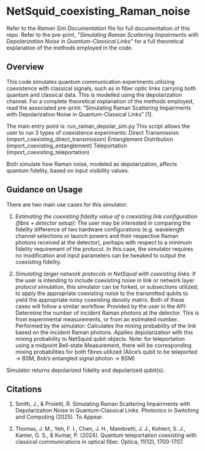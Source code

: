 # NetSquid_coexisting_Raman_noise

Refer to the *Raman Sim Documentation* file for full documentation of this repo.
Refer to the pre-print, "*Simulating Raman Scattering Impairments with Depolarization Noise in Quantum-Classical Links*" for a full theoretical explanation of the methods employed in the code.

## Overview
This code simulates quantum communication experiments utilizing coexistence with classical signals, such as in fiber optic links carrying both quantum and classical data. This is modelled using the depolarization channel.
For a complete theoretical explanation of the methods employed, read the associated pre-print: “Simulating Raman Scattering Impairments with Depolarization Noise in Quantum-Classical Links” [1].

The main entry point is:
run_raman_depolar_sim.py
This script allows the user to run 3 types of coexistence experiments:
Direct Transmission (import_coexisting_direct_transmission)
Entanglement Distribution (import_coexisting_entanglement)
Teleportation (import_coexisting_teleportation)

Both simulate how Raman noise, modeled as depolarization, affects quantum fidelity, based on input visibility values.

## Guidance on Usage
There are two main use cases for this simulator:
1. *Estimating the coexisting fidelity value of a coexisting link configuration (fibre + detector setup):* The user may be interested in comparing the fidelity difference of two hardware configurations (e.g. wavelength channel selections or launch powers and their respective Raman photons received at the detector), perhaps with respect to a minimum fidelity requirement of the protocol. In this case, the simulator requires no modification and input parameters can be tweaked to output the coexisting fidelity. 

2. *Simulating larger network protocols in NetSquid with coexisting links:* If the user is intending to include coexisting noise in link or network layer protocol simulation, this simulator can be forked, or subsections utilized, to apply the appropriate coexisting noise to the transmitted qubits to yield the appropriate noisy coexisting density matrix. 
Both of these cases will follow a similar workflow:
Provided by the user in the API: Determine the number of incident Raman photons at the detector. This is from experimental measurements, or from an estimated number.
Performed by the simulator: Calculates the mixing probability of the link based on the incident Raman photons. Applies depolarization with this mixing probability to NetSquid qubit objects. 
Note: for teleportation using a midpoint Bell-state Measurement, there will be corresponding mixing probabilities for both fibres utilized (Alice’s qubit to be teleported → BSM, Bob’s entangled signal photon → BSM)

Simulator returns depolarized fidelity and depolarized qubit(s).

## Citations
1. Smith, J., & Proietti, R. Simulating Raman Scattering Impairments with Depolarization Noise in Quantum-Classical Links. Photonics in Switching and Computing (2025). To Appear.

2. Thomas, J. M., Yeh, F. I., Chen, J. H., Mambretti, J. J., Kohlert, S. J., Kanter, G. S., & Kumar, P. (2024). Quantum teleportation coexisting with classical communications in optical fiber. Optica, 11(12), 1700-1707.

